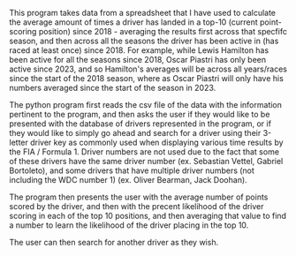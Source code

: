 This program takes data from a spreadsheet that I have used to calculate the average amount of times a driver has landed in a top-10 (current point-scoring position) since 2018 - averaging the results first across that specfifc season, and then across all the seasons the driver has been active in (has raced at least once) since 2018. For example, while Lewis Hamilton has been active for all the seasons since 2018, Oscar Piastri has only been active since 2023, and so Hamilton's averages will be across all years/races since the start of the 2018 season, where as Oscar Piastri will only have his numbers averaged since the start of the season in 2023. 

The python program first reads the csv file of the data with the information pertinent to the program, and then asks the user if they would like to be presented with the database of drivers represented in the program, or if they would like to simply go ahead and search for a driver using their 3-letter driver key as commonly used when displaying various time results by the FIA / Formula 1. Driver numbers are not used due to the fact that some of these drivers have the same driver number (ex. Sebastian Vettel, Gabriel Bortoleto), and some drivers that have multiple driver numbers (not including the WDC number 1) (ex. Oliver Bearman, Jack Doohan). 

The program then presents the user with the average number of points scored by the driver, and then with the precent likelihood of the driver scoring in each of the top 10 positions, and then averaging that value to find a number to learn the likelihood of the driver placing in the top 10. 

The user can then search for another driver as they wish. 
